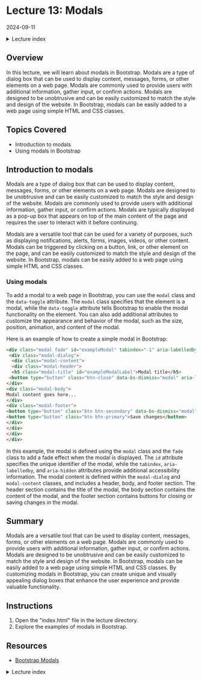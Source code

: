 # Lecture 13: Modals
2024-09-11

<!--html_preserve--><details>
  <summary>Lecture index</summary>

- [Lecture 1: Introduction and Setup of Bootstrap 5](/lectures/lecture_01/lecture_01.md)
- [Lecture 2: Typography and Colors](/lectures/lecture_02/lecture_02.md)
- [Lecture 3: Buttons](/lectures/lecture_03/lecture_03.md)
- [Lecture 4: Utility Classes](/lectures/lecture_04/lecture_04.md)
- [Lecture 5: Containers](/lectures/lecture_05/lecture_05.md)
- [Lecture 6: Grid Layout](/lectures/lecture_06/lecture_06.md)
- [Lecture 7: Navbars and Forms](/lectures/lecture_07/lecture_07.md)
- [Lecture 8: Cards](/lectures/lecture_08/lecture_08.md)
- [Lecture 9: Accordions](/lectures/lecture_09/lecture_09.md)
- [Lecture 10: List Groups](/lectures/lecture_10/lecture_10.md)
- [Lecture 11: Icons](/lectures/lecture_11/lecture_11.md)
- [Lecture 12: Tooltips and Popovers](/lectures/lecture_12/lecture_12.md)
- [Lecture 13: Modals](/lectures/lecture_13/lecture_13.md)

</details><!--/html_preserve-->


## Overview

In this lecture, we will learn about modals in Bootstrap. Modals are a type
of dialog box that can be used to display content, messages, forms, or other
elements on a web page. Modals are commonly used to provide users with
additional information, gather input, or confirm actions. Modals are designed
to be unobtrusive and can be easily customized to match the style and design
of the website. In Bootstrap, modals can be easily added to a web page using
simple HTML and CSS classes.


## Topics Covered

- Introduction to modals
- Using modals in Bootstrap


## Introduction to modals

Modals are a type of dialog box that can be used to display content,
messages, forms, or other elements on a web page. Modals are designed to be
unobtrusive and can be easily customized to match the style and design of the
website. Modals are commonly used to provide users with additional
information, gather input, or confirm actions. Modals are typically displayed
as a pop-up box that appears on top of the main content of the page and
requires the user to interact with it before continuing.

Modals are a versatile tool that can be used for a variety of purposes, such
as displaying notifications, alerts, forms, images, videos, or other content.
Modals can be triggered by clicking on a button, link, or other element on
the page, and can be easily customized to match the style and design of the
website. In Bootstrap, modals can be easily added to a web page using simple
HTML and CSS classes.


### Using modals

To add a modal to a web page in Bootstrap, you can use the `modal` class and
the `data-toggle` attribute. The `modal` class specifies that the element is
a modal, while the `data-toggle` attribute tells Bootstrap to enable the
modal functionality on the element. You can also add additional attributes to
customize the appearance and behavior of the modal, such as the size,
position, animation, and content of the modal.

Here is an example of how to create a simple modal in Bootstrap:

```html
<div class="modal fade" id="exampleModal" tabindex="-1" aria-labelledby="exampleModalLabel" aria-hidden="true">
 <div class="modal-dialog">
  <div class="modal-content">
  <div class="modal-header">
  <h5 class="modal-title" id="exampleModalLabel">Modal title</h5>
 <button type="button" class="btn-close" data-bs-dismiss="modal" aria-label="Close"></button>
</div>
<div class="modal-body">
Modal content goes here...
</div>
<div class="modal-footer">
<button type="button" class="btn btn-secondary" data-bs-dismiss="modal">Close</button>
<button type="button" class="btn btn-primary">Save changes</button>
</div>
</div>
</div>
</div>
```

In this example, the modal is defined using the `modal` class and the `fade`
class to add a fade effect when the modal is displayed. The `id` attribute
specifies the unique identifier of the modal, while the `tabindex`,
`aria-labelledby`, and `aria-hidden` attributes provide additional
accessibility information. The modal content is defined within the
`modal-dialog` and `modal-content` classes, and includes a header, body, and
footer section. The header section contains the title of the modal, the body
section contains the content of the modal, and the footer section contains
buttons for closing or saving changes in the modal.


## Summary

Modals are a versatile tool that can be used to display content, messages,
forms, or other elements on a web page. Modals are commonly used to provide
users with additional information, gather input, or confirm actions. Modals
are designed to be unobtrusive and can be easily customized to match the
style and design of the website. In Bootstrap, modals can be easily added to
a web page using simple HTML and CSS classes. By customizing modals in
Bootstrap, you can create unique and visually appealing dialog boxes that
enhance the user experience and provide valuable functionality.


## Instructions

1. Open the "index.html" file in the lecture directory.
1. Explore the examples of modals in Bootstrap.

## Resources

- [Bootstrap Modals](https://getbootstrap.com/docs/5.1/components/modal/)


<!--html_preserve--><details>
  <summary>Lecture index</summary>

- [Lecture 1: Introduction and Setup of Bootstrap 5](/lectures/lecture_01/lecture_01.md)
- [Lecture 2: Typography and Colors](/lectures/lecture_02/lecture_02.md)
- [Lecture 3: Buttons](/lectures/lecture_03/lecture_03.md)
- [Lecture 4: Utility Classes](/lectures/lecture_04/lecture_04.md)
- [Lecture 5: Containers](/lectures/lecture_05/lecture_05.md)
- [Lecture 6: Grid Layout](/lectures/lecture_06/lecture_06.md)
- [Lecture 7: Navbars and Forms](/lectures/lecture_07/lecture_07.md)
- [Lecture 8: Cards](/lectures/lecture_08/lecture_08.md)
- [Lecture 9: Accordions](/lectures/lecture_09/lecture_09.md)
- [Lecture 10: List Groups](/lectures/lecture_10/lecture_10.md)
- [Lecture 11: Icons](/lectures/lecture_11/lecture_11.md)
- [Lecture 12: Tooltips and Popovers](/lectures/lecture_12/lecture_12.md)
- [Lecture 13: Modals](/lectures/lecture_13/lecture_13.md)

</details><!--/html_preserve-->

